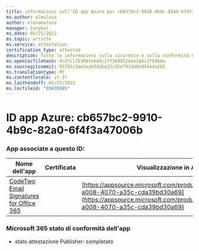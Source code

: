 ```yaml
---
title: informazioni sull'ID app Azure per cb657bc2-9910-4b9c-82a0-6f4f3a47006b
ms.author: elmalova
author: elenamalova
manager: tonybal
ms.date: 05/21/2022
ms.topic: article
ms.service: attestation
certification_type: attested
description: Tutte le informazioni sulla sicurezza e sulla conformità disponibili per cb657bc2-9910-4b9c-82a0-6f4f3a47006b.
ms.openlocfilehash: 9cd7c176308feb44c2ff309952dee184c2f69b8a
ms.sourcegitcommit: 92295c3ae2ea6543be22c92e741da0e494ada2b1
ms.translationtype: MT
ms.contentlocale: it-IT
ms.lasthandoff: 05/23/2022
ms.locfileid: "65639505"
---
```

# <a name="azure-app-id-cb657bc2-9910-4b9c-82a0-6f4f3a47006b"></a>ID app Azure: cb657bc2-9910-4b9c-82a0-6f4f3a47006b


### <a name="apps-associated-with-this-id"></a>App associate a questo ID:
| **Nome dell'app** | **Certificata** | **Visualizzazione in AppSource** |
|--------------|---------------|-----------------------|
| [CodeTwo Email Signatures for Office 365](../forward/codetwo.3d2daeb9-a008-4070-a35c-cda39bd30a69.md) |  | [https://appsource.microsoft.com/product/office/codetwo.3d2daeb9-a008-4070-a35c-cda39bd30a69](https://appsource.microsoft.com/product/office/codetwo.3d2daeb9-a008-4070-a35c-cda39bd30a69) |

### <a name="microsoft-365-app-compliance-status"></a>Microsoft 365 stato di conformità dell'app
- stato attestazione Publisher: completato
